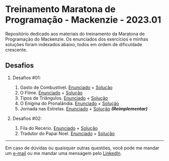 # Treinamento Maratona de Programação - Mackenzie - 2023.01

Repositório dedicado aos materiais do treinamento da Maratona de Programação do Mackenzie. Os enunciados dos exercícios e minhas soluções foram indexados abaixo, todos em ordem de dificuldade crescente.

## Desafios

1. Desafios #01:
   1. Gasto de Combustível. [Enunciado](desafios/01_1017_Gasto_de_Combustivel.pdf) + [Solução](solucoes/01_1017_gasto_de_combustivel.py)
   2. O Filme. [Enunciado](desafios/01_1963_O_Filme.pdf) + [Solução](solucoes/01_1963_o_filme.py)
   3. Tipos de Triângulos. [Enunciado](desafios/01_1045_Tipos_de_Triangulos.pdf) + [Solução](solucoes/01_1045_tipos_de_triangulo.py)
   4. O Enigma do Pronalândia. [Enunciado](desafios/01_1984_O_Enigma_do_Pronalandia.pdf) + [Solução](solucoes/01_1984_o_enigima_do_pronalandia.py)
   5. Jornada nas Estrelas. [Enunciado](desafios/01_1973_Jornada_nas_Estrelas.pdf) + [Solução](solucoes/01_1973_jornada_nas_estrelas.py) ***(Reimplementar)***

2. Desafios #02:
   1. Fila do Recerio. [Enunciado](desafios/02_1548_Fila_do_Recreio.pdf) + [Solução](solucoes/02_1548_fila_do_recreio.py)
   2. Tradutor do Papai Noel. [Enunciado](desafios/02_1763_Tradutor_do_Papai_Noel.pdf) + [Solução](solucoes/02_1763_tradutor_do_papai_noel.py)




***

Em caso de dúvidas ou quaisquer outras questões, você pode me mandar um [e-mail](mailto:vdbaldoino@gmail.com?subject=GitHub%20-%20Maratona%20de%20Programacao) ou me mandar uma mensagem pelo [LinkedIn](https://www.linkedin.com/in/vitorbaldoino/).
